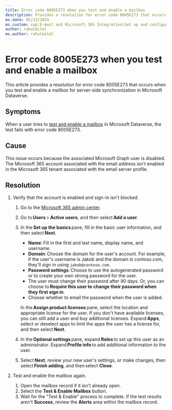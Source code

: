 ```yaml
---
title: Error code 8005E273 when you test and enable a mailbox
description: Provides a resolution for error code 8005E273 that occurs when you test and enable a mailbox for server-side synchronization.
ms.date: 05/13/2024
ms.custom: sap:E-mail and Microsoft 365 Integration\Set up and configuration of server-side synchronization
author: rahulmital
ms.author: rahulmital
---
```

# Error code 8005E273 when you test and enable a mailbox

This article provides a resolution for error code 8005E273 that occurs when you test and enable a mailbox for server-side synchronization in Microsoft Dataverse.

## Symptoms

When a user tries to [test and enable a mailbox](/power-platform/admin/connect-exchange-online#test-the-configuration-of-mailboxes) in Microsoft Dataverse, the test fails with error code 8005E273.

## Cause

This issue occurs because the associated Microsoft Graph user is disabled. The Microsoft 365 account associated with the email address isn't enabled in the Microsoft 365 tenant associated with the email server profile.

## Resolution

1. Verify that the account is enabled and sign-in isn't blocked.

   1. Go to the [Microsoft 365 admin center](https://admin.cloud.microsoft).

   1. Go to **Users** > **Active users**, and then select **Add a user**.
   1. In the **Set up the basics** pane, fill in the basic user information, and then select **Next**.

       - **Name**: Fill in the first and last name, display name, and username.
       - **Domain**: Choose the domain for the user's account. For example, if the user's username is Jakob and the domain is contoso.com, they'll sign in using `jakob@contoso.com`.
       - **Password settings**: Choose to use the autogenerated password or to create your own strong password for the user.
       - The user must change their password after 90 days. Or, you can choose to **Require this user to change their password when they first sign in**.
       - Choose whether to email the password when the user is added.

      In the **Assign product licenses** pane, select the location and appropriate license for the user. If you don't have available licenses, you can still add a user and buy additional licenses. Expand **Apps**, select or deselect apps to limit the apps the user has a license for, and then select **Next**.

   1. In the **Optional settings** pane, expand **Roles** to set up this user as an administrator. Expand **Profile info** to add additional information to the user.
   1. Select **Next**, review your new user's settings, or make changes, then select **Finish adding**, and then select **Close**.

2. Test and enable the mailbox again.

    1. Open the mailbox record if it isn't already open.
    2. Select the **Test & Enable Mailbox** button.
    3. Wait for the "Test & Enable" process to complete. If the test results aren't **Success**, review the **Alerts** area within the mailbox record.
